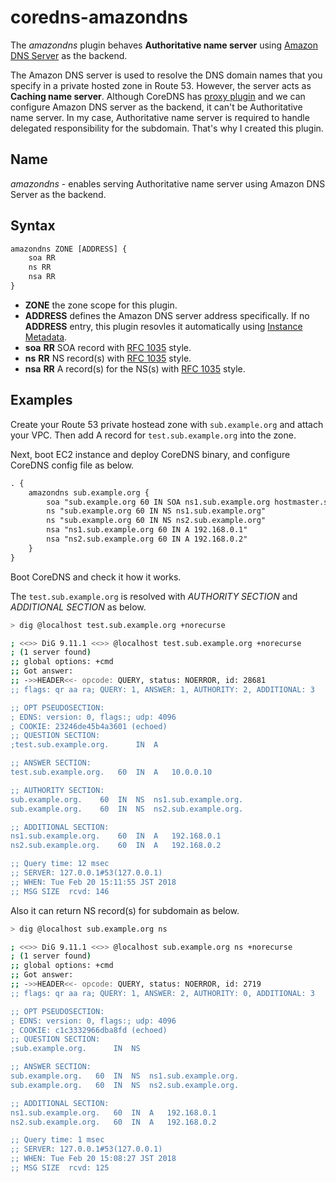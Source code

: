 # coredns-amazondns
The *amazondns* plugin behaves **Authoritative name server** using [Amazon DNS Server](https://docs.aws.amazon.com/AmazonVPC/latest/UserGuide/VPC_DHCP_Options.html#AmazonDNS) as the backend.

The Amazon DNS server is used to resolve the DNS domain names that you specify in a private hosted zone in Route 53. However, the server acts as **Caching name server**. Although CoreDNS has [proxy plugin](https://github.com/coredns/coredns/tree/master/plugin/proxy) and we can configure Amazon DNS server as the backend, it can't be Authoritative name server. In my case, Authoritative name server is required to handle delegated responsibility for the subdomain. That's why I created this plugin. 

## Name

*amazondns* - enables serving Authoritative name server using Amazon DNS Server as the backend.

## Syntax

```txt
amazondns ZONE [ADDRESS] {
    soa RR
    ns RR
    nsa RR
}
```

* **ZONE** the zone scope for this plugin.
* **ADDRESS** defines the Amazon DNS server address specifically.
  If no **ADDRESS** entry, this plugin resovles it automatically using [Instance Metadata](https://docs.aws.amazon.com/AWSEC2/latest/UserGuide/ec2-instance-metadata.html).
* **soa** **RR** SOA record with [RFC 1035](https://tools.ietf.org/html/rfc1035#section-5) style.
* **ns** **RR** NS record(s) with [RFC 1035](https://tools.ietf.org/html/rfc1035#section-5) style.
* **nsa** **RR** A record(s) for the NS(s) with [RFC 1035](https://tools.ietf.org/html/rfc1035#section-5) style.

## Examples

Create your Route 53 private hostead zone with `sub.example.org` and attach your VPC. Then add A record for `test.sub.example.org` into the zone.

Next, boot EC2 instance and deploy CoreDNS binary, and configure CoreDNS config file as below.

```txt
. {
    amazondns sub.example.org {
        soa "sub.example.org 60 IN SOA ns1.sub.example.org hostmaster.sub.example.org (1 7200 900 1209600 86400)"
        ns "sub.example.org 60 IN NS ns1.sub.example.org"
        ns "sub.example.org 60 IN NS ns2.sub.example.org"
        nsa "ns1.sub.example.org 60 IN A 192.168.0.1"
        nsa "ns2.sub.example.org 60 IN A 192.168.0.2"
    }
}
```

Boot CoreDNS and check it how it works.

The `test.sub.example.org` is resolved with *AUTHORITY SECTION* and *ADDITIONAL SECTION* as below.

```bash
> dig @localhost test.sub.example.org +norecurse

; <<>> DiG 9.11.1 <<>> @localhost test.sub.example.org +norecurse
; (1 server found)
;; global options: +cmd
;; Got answer:
;; ->>HEADER<<- opcode: QUERY, status: NOERROR, id: 28681
;; flags: qr aa ra; QUERY: 1, ANSWER: 1, AUTHORITY: 2, ADDITIONAL: 3

;; OPT PSEUDOSECTION:
; EDNS: version: 0, flags:; udp: 4096
; COOKIE: 23246de45b4a3601 (echoed)
;; QUESTION SECTION:
;test.sub.example.org.		IN	A

;; ANSWER SECTION:
test.sub.example.org.	60	IN	A	10.0.0.10

;; AUTHORITY SECTION:
sub.example.org.	60	IN	NS	ns1.sub.example.org.
sub.example.org.	60	IN	NS	ns2.sub.example.org.

;; ADDITIONAL SECTION:
ns1.sub.example.org.    60  IN  A   192.168.0.1
ns2.sub.example.org.    60  IN  A   192.168.0.2

;; Query time: 12 msec
;; SERVER: 127.0.0.1#53(127.0.0.1)
;; WHEN: Tue Feb 20 15:11:55 JST 2018
;; MSG SIZE  rcvd: 146
```

Also it can return NS record(s) for subdomain as below.

```bash
> dig @localhost sub.example.org ns

; <<>> DiG 9.11.1 <<>> @localhost sub.example.org ns +norecurse
; (1 server found)
;; global options: +cmd
;; Got answer:
;; ->>HEADER<<- opcode: QUERY, status: NOERROR, id: 2719
;; flags: qr aa ra; QUERY: 1, ANSWER: 2, AUTHORITY: 0, ADDITIONAL: 3

;; OPT PSEUDOSECTION:
; EDNS: version: 0, flags:; udp: 4096
; COOKIE: c1c3332966dba8fd (echoed)
;; QUESTION SECTION:
;sub.example.org.      IN  NS

;; ANSWER SECTION:
sub.example.org.   60  IN  NS  ns1.sub.example.org.
sub.example.org.   60  IN  NS  ns2.sub.example.org.

;; ADDITIONAL SECTION:
ns1.sub.example.org.   60  IN  A   192.168.0.1
ns2.sub.example.org.   60  IN  A   192.168.0.2

;; Query time: 1 msec
;; SERVER: 127.0.0.1#53(127.0.0.1)
;; WHEN: Tue Feb 20 15:08:27 JST 2018
;; MSG SIZE  rcvd: 125
```

